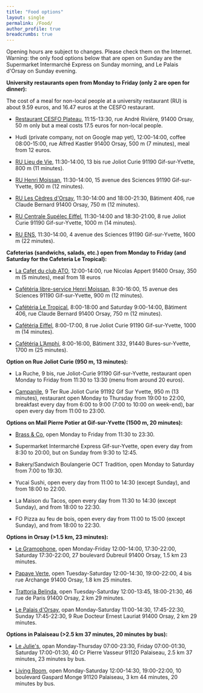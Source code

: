 ```yaml
---
title: "Food options"
layout: single
permalink: /Food/
author_profile: true
breadcrumbs: true
---
```


Opening hours are subject to changes. Please check them on the Internet. Warning: the only food options below that are open on Sunday are the Supermarket Intermarché Express on Sunday morning, and Le Palais d'Orsay on Sunday evening.

**University restaurants open from Monday to Friday (only 2 are open for dinner):**

The cost of a meal for non-local people at a university restaurant (RU) is about 9.59 euros, and 16.47 euros at the CESFO restaurant.

- [Restaurant CESFO Plateau](https://cesfo.fr/), 11:15-13:30, rue André Rivière, 91400 Orsay, 50 m only but a meal costs 17.5 euros for non-local people.

- Hudi (private company, not on Google map yet), 12:00-14:00, coffee 08:00-15:00, rue Alfred Kastler 91400 Orsay, 500 m (7 minutes), meal from 12 euros.

- [RU Lieu de Vie](https://www.crous-versailles.fr/restaurant/ru-lieu-de-vie-2/), 11:30-14:00, 13 bis rue Joliot Curie 91190 Gif-sur-Yvette, 800 m (11 minutes).

- [RU Henri Moissan](https://www.crous-versailles.fr/restaurant/ru-henri-moissan-2/), 11:30-14:00, 15 avenue des Sciences 91190 Gif-sur-Yvette, 900 m (12 minutes).

- [RU Les Cèdres d'Orsay](https://www.crous-versailles.fr/restaurant/ru-les-cedres-2/), 11:30-14:00 and 18:00-21:30, Bâtiment 406, rue Claude Bernard 91400 Orsay, 750 m (12 minutes).

- [RU Centrale Supélec Eiffel](https://www.crous-versailles.fr/restaurant/ru-centralesupelec-eiffel-2/), 11:30-14:00 and 18:30-21:00, 8 rue Joliot Curie 91190 Gif-sur-Yvette, 1000 m (14 minutes).

- [RU ENS](https://www.crous-versailles.fr/restaurant/ru-ens-2/), 11:30-14:00, 4 avenue des Sciences 91190 Gif-sur-Yvette, 1600 m (22 minutes).

**Cafeterias (sandwichs, salads, etc.) open from Monday to Friday (and Saturday for the Cafeteria Le Tropical):**

- [La Cafet du club ATO](https://www.ato-club.com/restaurant/), 12:00-14:00, rue Nicolas Appert 91400 Orsay, 350 m (5 minutes), meal from 18 euros

- [Cafétéria libre-service Henri Moissan](https://www.crous-versailles.fr/restaurant/cafeteria-libre-service-henri-moissan-2/), 8:30-16:00, 15 avenue des Sciences 91190 Gif-sur-Yvette, 900 m (12 minutes).

- [Cafétéria Le Tropical](https://www.crous-versailles.fr/restaurant/cafeteria-le-tropical-2/), 8:00-18:00 and Saturday 9:00-14:00, Bâtiment 406, rue Claude Bernard 91400 Orsay, 750 m (12 minutes).

- [Cafétéria Eiffel](https://www.crous-versailles.fr/restaurant/cafeteria-eiffel-2/), 8:00-17:00, 8 rue Joliot Curie 91190 Gif-sur-Yvette, 1000 m (14 minutes).

- [Cafétéria L’Amphi](https://www.crous-versailles.fr/restaurant/cafeteria-lamphi-2/), 8:00-16:00, Bâtiment 332, 91440 Bures-sur-Yvette, 1700 m (25 minutes).

**Option on Rue Joliot Curie (950 m, 13 minutes):**

- La Ruche, 9 bis, rue Joliot-Curie 91190 Gif-sur-Yvette, restaurant open Monday to Friday from 11:30 to 13:30 (menu from around 20 euros).

- [Campanile](https://paris-saclay.campanile.com/fr-fr/#Restauration), 9 Ter Rue Joliot Curie 91192 Gif Sur Yvette, 950 m (13 minutes), restaurant open Monday to Thursday from 19:00 to 22:00, breakfast every day from 6:00 to 9:00 (7:00 to 10:00 on week-end), bar open every day from 11:00 to 23:00.

**Options on Mail Pierre Potier at Gif-sur-Yvette (1500 m, 20 minutes):**

- [Brass & Co](https://www.brassandco.fr/), open Monday to Friday from 11:30 to 23:30.

- Supermarket Intermarché Express Gif-sur-Yvette, open every day from 8:30 to 20:00, but on Sunday from 9:30 to 12:45.

- Bakery/Sandwich Boulangerie OCT Tradition, open Monday to Saturday from 7:00 to 19:30.

- Yucai Sushi, open every day from 11:00 to 14:30 (except Sunday), and from 18:00 to 22:00.

- La Maison du Tacos, open every day from 11:30 to 14:30 (except Sunday), and from 18:00 to 22:30.

- FO Pizza au feu de bois, open every day from 11:00 to 15:00 (except Sunday), and from 18:00 to 22:30.

**Options in Orsay (>1.5 km, 23 minutes):**

- [Le Gramophone](https://le-gramophone-restaurant-orsay.eatbu.com),
open Monday-Friday 12:00-14:00, 17:30-22:00, Saturday 17:30-22:00, 27
boulevard Dubreuil 91400 Orsay, 1.5 km 23 minutes.

- [Papaye Verte](https://www.papayeverte.net/), open Tuesday-Saturday 12:00-14:30, 19:00-22:00, 4 bis rue Archange 91400 Orsay, 1.8 km 25 minutes.

- [Trattoria Belinda](https://www.trattoriabelinda.fr/), open Tuesday-Saturday 12:00-13:45, 18:00-21:30, 46 rue de Paris 91400 Orsay, 2 km 29 minutes.

- [Le Palais d'Orsay](https://www.lepalaisdorsay.com/), opan Monday-Saturday 11:00-14:30, 17:45-22:30, Sunday 17:45-22:30, 9 Rue Docteur Ernest Lauriat 91400 Orsay, 2 km 29 minutes.

**Options in Palaiseau (>2.5 km 37 minutes, 20 minutes by bus):**

- [Le Julie's](https://lejulies.fr/), opan Monday-Thursday 07:00-23:30, Friday 07:00-01:30, Saturday 17:00-01:30, 40 Cr Pierre Vasseur 91120 Palaiseau, 2.5 km 37 minutes, 23 minutes by bus.

- [Living Room](https://palaiseau-lr.fr/), open Monday-Saturday 12:00-14:30, 19:00-22:00, 10 boulevard Gaspard Monge 91120 Palaiseau, 3 km 44 minutes, 20 minutes by bus.
